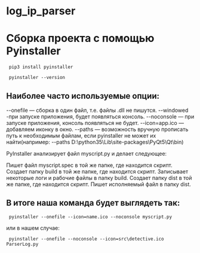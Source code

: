 # log_ip_parser

<H1>Сборка проекта с помощью Pyinstaller</H1>
<code> pip3 install pyinstaller </code>

<code> pyinstaller --version </code>

Наиболее часто используемые опции:
----------------------------------------------------------------------------------
--onefile — сборка в один файл, т.е. файлы .dll не пишутся.
--windowed -при запуске приложения, будет появляться консоль.
--noconsole — при запуске приложения, консоль появляться не будет.
--icon=app.ico — добавляем иконку в окно.
--paths — возможность вручную прописать путь к необходимым файлам, если pyinstaller
не может их найти(например: --paths D:\python35\Lib\site-packages\PyQt5\Qt\bin)

PyInstaller анализирует файл myscript.py и делает следующее:

Пишет файл myscript.spec в той же папке, где находится скрипт.
Создает папку build в той же папке, где находится скрипт.
Записывает некоторые логи и рабочие файлы в папку build.
Создает папку dist в той же папке, где находится скрипт.
Пишет исполняемый файл в папку dist.

В итоге наша команда будет выглядеть так:
-------------------------------------------------------------
<code> pyinstaller --onefile --icon=name.ico --noconsole myscript.py </code>

или в нашем случае:

<code> pyinstaller --onefile --noconsole --icon=src\detective.ico ParserLog.py </code>
